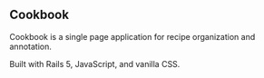 ## Cookbook

Cookbook is a single page application for recipe organization and annotation.

Built with Rails 5, JavaScript, and vanilla CSS.
